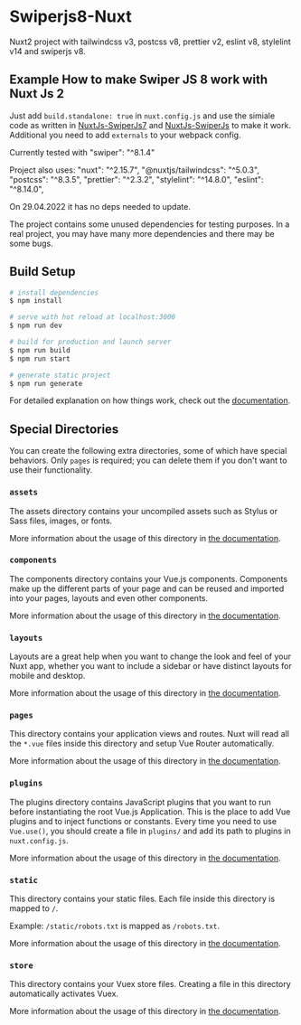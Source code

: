 # Swiperjs8-Nuxt

Nuxt2 project with tailwindcss v3, postcss v8, prettier v2, eslint v8, stylelint v14 and swiperjs v8.

## Example How to make Swiper JS 8 work with Nuxt Js 2
Just add `build.standalone: true` in `nuxt.config.js` and use the simiale code as written in [NuxtJs-SwiperJs7](https://github.com/seosmmbusiness/NuxtJs-SwiperJs7) and [NuxtJs-SwiperJs](https://github.com/seosmmbusiness/NuxtJs-SwiperJs) to make it work.
Additional you need to add `externals` to your webpack config.

Currently tested with "swiper": "^8.1.4"

Project also uses:
    "nuxt": "^2.15.7",
    "@nuxtjs/tailwindcss": "^5.0.3",
    "postcss": "^8.3.5",
    "prettier": "^2.3.2",
    "stylelint": "^14.8.0",
    "eslint": "^8.14.0",

On 29.04.2022 it has no deps needed to update.

The project contains some unused dependencies for testing purposes. In a real project, you may have many more dependencies and there may be some bugs.

## Build Setup

```bash
# install dependencies
$ npm install

# serve with hot reload at localhost:3000
$ npm run dev

# build for production and launch server
$ npm run build
$ npm run start

# generate static project
$ npm run generate
```

For detailed explanation on how things work, check out the [documentation](https://nuxtjs.org).

## Special Directories

You can create the following extra directories, some of which have special behaviors. Only `pages` is required; you can delete them if you don't want to use their functionality.

### `assets`

The assets directory contains your uncompiled assets such as Stylus or Sass files, images, or fonts.

More information about the usage of this directory in [the documentation](https://nuxtjs.org/docs/2.x/directory-structure/assets).

### `components`

The components directory contains your Vue.js components. Components make up the different parts of your page and can be reused and imported into your pages, layouts and even other components.

More information about the usage of this directory in [the documentation](https://nuxtjs.org/docs/2.x/directory-structure/components).

### `layouts`

Layouts are a great help when you want to change the look and feel of your Nuxt app, whether you want to include a sidebar or have distinct layouts for mobile and desktop.

More information about the usage of this directory in [the documentation](https://nuxtjs.org/docs/2.x/directory-structure/layouts).


### `pages`

This directory contains your application views and routes. Nuxt will read all the `*.vue` files inside this directory and setup Vue Router automatically.

More information about the usage of this directory in [the documentation](https://nuxtjs.org/docs/2.x/get-started/routing).

### `plugins`

The plugins directory contains JavaScript plugins that you want to run before instantiating the root Vue.js Application. This is the place to add Vue plugins and to inject functions or constants. Every time you need to use `Vue.use()`, you should create a file in `plugins/` and add its path to plugins in `nuxt.config.js`.

More information about the usage of this directory in [the documentation](https://nuxtjs.org/docs/2.x/directory-structure/plugins).

### `static`

This directory contains your static files. Each file inside this directory is mapped to `/`.

Example: `/static/robots.txt` is mapped as `/robots.txt`.

More information about the usage of this directory in [the documentation](https://nuxtjs.org/docs/2.x/directory-structure/static).

### `store`

This directory contains your Vuex store files. Creating a file in this directory automatically activates Vuex.

More information about the usage of this directory in [the documentation](https://nuxtjs.org/docs/2.x/directory-structure/store).

